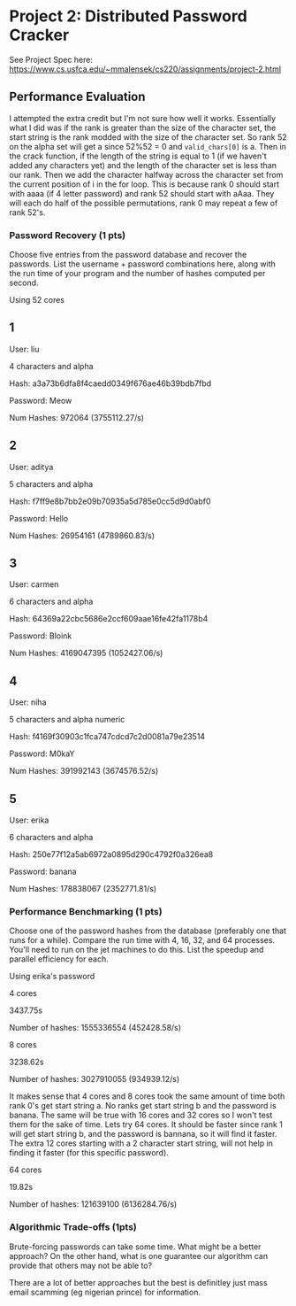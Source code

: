 # Project 2: Distributed Password Cracker

See Project Spec here: https://www.cs.usfca.edu/~mmalensek/cs220/assignments/project-2.html

## Performance Evaluation

I attempted the extra credit but I'm not sure how well it works. Essentially what I did was if the rank is greater than the size of the character set, the start string is the rank modded with the size of the character set. So rank 52 on the alpha set will get a since 52%52 = 0 and `valid_chars[0]` is a. Then in the crack function, if the length of the string is equal to 1 (if we haven't added any characters yet) and the length of the character set is less than our rank. Then we add the character halfway across the character set from the current position of i in the for loop. This is because rank 0 should start with aaaa (if 4 letter password) and rank 52 should start with aAaa. They will each do half of the possible permutations, rank 0 may repeat a few of rank 52's.

### Password Recovery (1 pts)

Choose five entries from the password database and recover the passwords. List the username + password combinations here, along with the run time of your program and the number of hashes computed per second.

Using 52 cores


## 1
User: liu

4 characters and alpha

Hash: a3a73b6dfa8f4caedd0349f676ae46b39bdb7fbd

Password: Meow

Num Hashes: 972064 (3755112.27/s)

## 2

User: aditya

5 characters and alpha

Hash: f7ff9e8b7bb2e09b70935a5d785e0cc5d9d0abf0

Password: Hello 

Num Hashes: 26954161 (4789860.83/s)

## 3

User: carmen

6 characters and alpha

Hash: 64369a22cbc5686e2ccf609aae16fe42fa1178b4

Password: Bloink

Num Hashes: 4169047395 (1052427.06/s)

## 4 

User: niha

5 characters and alpha numeric

Hash: f4169f30903c1fca747cdcd7c2d0081a79e23514

Password: M0kaY

Num Hashes: 391992143 (3674576.52/s)

## 5 

User: erika

6 characters and alpha

Hash: 250e77f12a5ab6972a0895d290c4792f0a326ea8

Password: banana

Num Hashes: 178838067 (2352771.81/s)


### Performance Benchmarking (1 pts)

Choose one of the password hashes from the database (preferably one that runs for a while). Compare the run time with 4, 16, 32, and 64 processes. You'll need to run on the jet machines to do this. List the speedup and parallel efficiency for each.

Using erika's password

4 cores

3437.75s

Number of hashes: 1555336554 (452428.58/s)

8 cores

3238.62s 

Number of hashes: 3027910055 (934939.12/s)  

It makes sense that 4 cores and 8 cores took the same amount of time both rank 0's get start string a. No ranks get start string b and the password is banana. The same will be true with 16 cores and 32 cores so I won't test them for the sake of time. Lets try 64 cores. It should be faster since rank 1 will get start string b, and the password is bannana, so it will find it faster. The extra 12 cores starting with a 2 character start string, will not help in finding it faster (for this specific password).

64 cores

19.82s

Number of hashes: 121639100 (6136284.76/s)

### Algorithmic Trade-offs (1pts)

Brute-forcing passwords can take some time. What might be a better approach?  On the other hand, what is one guarantee our algorithm can provide that others may not be able to?

There are a lot of better approaches but the best is definitley just mass email scamming (eg nigerian prince) for information.
